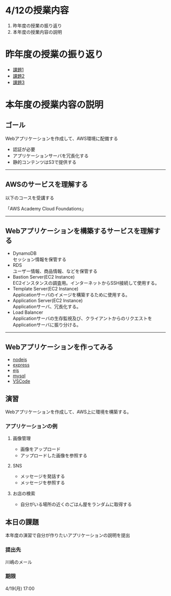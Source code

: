 # 4/12の授業内容
1. 昨年度の授業の振り返り
1. 本年度の授業内容の説明

# 昨年度の授業の振り返り
* [課題1](https://github.com/cupperservice/HJ-2021/tree/main/G1/課題1)
* [課題2](https://github.com/cupperservice/HJ-2021/tree/main/G1/課題2)
* [課題3](https://github.com/cupperservice/HJ-2021/tree/main/G1/課題3)

# 本年度の授業内容の説明
## ゴール
Webアプリケーションを作成して、AWS環境に配備する
* 認証が必要
* アプリケーションサーバを冗長化する
* 静的コンテンツはS3で提供する

---
## AWSのサービスを理解する
以下のコースを受講する

「AWS Academy Cloud Foundations」

---
## Webアプリケーションを構築するサービスを理解する
* DynamoDB  
セッション情報を保管する
* RDS  
ユーザー情報、商品情報、などを保管する
* Bastion Server(EC2 Instance)  
EC2インスタンスの調査用。インターネットからSSH接続して使用する。
* Template Server(EC2 Instance)  
Applicationサーバのイメージを構築するために使用する。
* Application Server(EC2 Instance)  
Applicationサーバ、冗長化する。
* Load Balancer  
Applicationサーバの生存監視及び、クライアントからのリクエストをApplicationサーバに振り分ける。

---
## Webアプリケーションを作ってみる
* [nodejs](https://nodejs.org/ja/)
* [express](https://expressjs.com/ja/)
* [ejs](https://www.npmjs.com/package/ejs)
* [mysql](https://www.npmjs.com/package/mysql)
* [VSCode](https://azure.microsoft.com/ja-jp/products/visual-studio-code/)

## 演習
Webアプリケーションを作成して、AWS上に環境を構築する。

### アプリケーションの例
1. 画像管理
    * 画像をアップロード
    * アップロードした画像を参照する

2. SNS
    * メッセージを発話する
    * メッセージを参照する

3. お店の検索
    * 自分がいる場所の近くのごはん屋をランダムに取得する

## 本日の課題
本年度の演習で自分が作りたいアプリケーションの説明を提出

### 提出先
川嶋のメール

### 期限
4/19(月) 17:00
